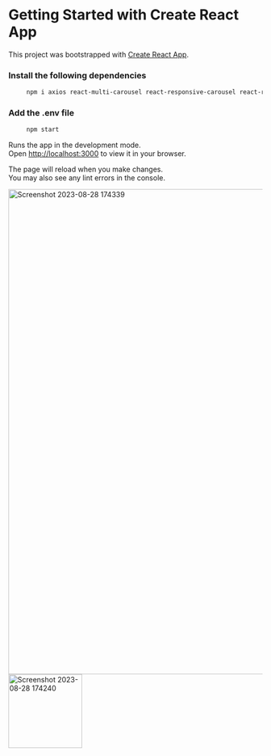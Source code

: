 # Getting Started with Create React App

This project was bootstrapped with [Create React App](https://github.com/facebook/create-react-app).

### Install the following dependencies
```bash
     npm i axios react-multi-carousel react-responsive-carousel react-router-dom react-icons
```


 ### Add the .env file

```bash
     npm start
```

Runs the app in the development mode.\
Open [http://localhost:3000](http://localhost:3000) to view it in your browser.

The page will reload when you make changes.\
You may also see any lint errors in the console.

<img width="960" alt="Screenshot 2023-08-28 174339" src="https://github.com/preetiguragol/Internship_Zintlr/assets/108183476/195ea86c-f054-444f-8863-aaa5fa12e5f5">
<img width="146" alt="Screenshot 2023-08-28 174240" src="https://github.com/preetiguragol/Internship_Zintlr/assets/108183476/86125829-30c0-48cd-9113-01d515bf05c3">










